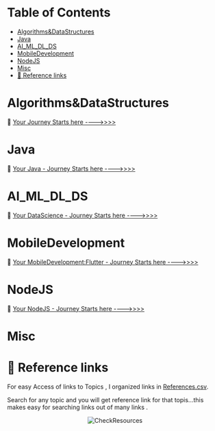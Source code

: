 
Table of Contents
=================

   * [Algorithms&amp;DataStructures](#algorithmsdatastructures)
   * [Java](#java)
   * [AI_ML_DL_DS](#ai_ml_dl_ds)
   * [MobileDevelopment](#mobiledevelopment)
   * [NodeJS](#nodejs)
   * [Misc](#misc)
   * [<g-emoji class="g-emoji" alias="link" fallback-src="https://github.githubassets.com/images/icons/emoji/unicode/1f517.png">🔗</g-emoji>  Reference links](#link--reference-links)



# Algorithms&DataStructures


🏁 [Your Journey Starts here ---->>>>](Algorithms&DataStructures/Readme.md)
# Java 

🏁 [Your Java - Journey Starts here ---->>>>](Java/README.md)


# AI_ML_DL_DS

🏁 [Your DataScience - Journey Starts here ---->>>>](AI_ML_DL_DS/README.md)


# MobileDevelopment


🏁 [Your MobileDevelopment:Flutter - Journey Starts here ---->>>>](MobileDevelopment/Flutter/ReadMe.md)


# NodeJS

🏁 [Your NodeJS - Journey Starts here ---->>>>](NodeJS/README.md)


# Misc

# :link:  Reference links

For easy Access of links to Topics , I organized links in [References.csv](References.csv).

Search for any topic and you will get reference link for that topis...this makes easy for searching links out of many links .



  <p align="center"> 
    <img src="Java/ResourcesFiles/Pictures/CheckResources.gif" alt="CheckResources">
 </p>




<!-- 🏁 -->
<!-- 📃 -->